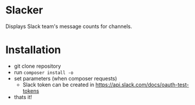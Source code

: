 Slacker
=======
Displays Slack team's message counts for channels.

Installation 
============
- git clone repository
- run `composer install -o`
- set parameters (when composer requests)
    - Slack token can be created in https://api.slack.com/docs/oauth-test-tokens
- thats it!
